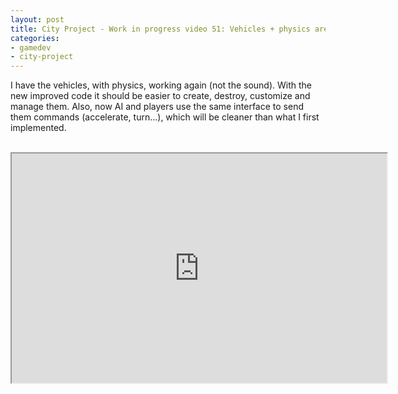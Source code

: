 ```yaml
---
layout: post
title: City Project - Work in progress video 51: Vehicles + physics are back
categories:
- gamedev
- city-project
---
```


I have the vehicles, with physics, working again (not the sound). With the new improved code it should be easier to create, destroy, customize and manage them. Also, now AI and players use the same interface to send them commands (accelerate, turn...), which will be cleaner than what I first implemented.<br /><br /><div style="text-align: center;"><iframe height="367" src="http://www.youtube.com/embed/_rzSb6o25s4" width="600"></iframe></div>